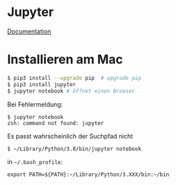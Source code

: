 # Jupyter



[Documentation](https://jupyter-notebook.readthedocs.io/en/latest/?badge=latest)





# Installieren am Mac

[](https://jupyter.readthedocs.io/en/latest/install/notebook-classic.html)

```bash
$ pip3 install --upgrade pip  # upgrade pip
$ pip3 install jupyter
$ jupyter notebook # öffnet einen Browser
```

Bei Fehlermeldung:

```
$ jupyter notebook                         
zsh: command not found: jupyter
```

Es passt wahrscheinlich der Suchpfad nicht

```bash
$ ~/Library/Python/3.8/bin/jupyter notebook
```

in `~/.bash_profile`:

```
export PATH=${PATH}:~/Library/Python/3.XXX/bin:~/bin
```



